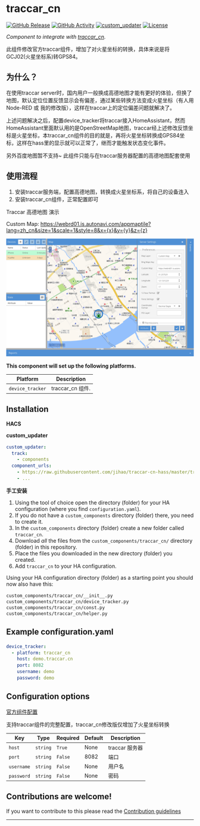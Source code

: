 # traccar_cn

[![GitHub Release][releases-shield]][releases]
[![GitHub Activity][commits-shield]][commits]
[![custom_updater][customupdaterbadge]][customupdater]
[![License][license-shield]](LICENSE)


_Component to integrate with [traccar_cn][traccar_cn]._

此组件修改官方traccar组件，增加了对火星坐标的转换，具体来说是将GCJ02(火星坐标系)转GPS84。


## 为什么？

在使用traccar server时，国内用户一般换成高德地图才能有更好的体验，但换了地图，默认定位位置反馈显示会有偏差，通过某些转换方法变成火星坐标（有人用Node-RED 或 我的修改版），这样在traccar上的定位偏差问题就解决了。

上述问题解决之后，配置device_tracker将traccar接入HomeAssistant，然而HomeAssistant里面默认用的是OpenStreetMap地图，traccar经上述修改反馈坐标是火星坐标，本traccar_cn组件的目的就是，再将火星坐标转换成GPS84坐标，这样在hass里的显示就可以正常了，继而才能触发状态变化事件。

另外百度地图暂不支持~ 此组件只能与在traccar服务器配置的高德地图配套使用

## 使用流程
1. 安装traccar服务端，配置高德地图，转换成火星坐标系，将自己的设备连入
2. 安装traccar_cn组件，正常配置即可

Traccar 高德地图 演示

Custom Map: https://webrd01.is.autonavi.com/appmaptile?lang=zh_cn&size=1&scale=1&style=8&x={x}&y={y}&z={z}

![example][exampleimg]

**This component will set up the following platforms.**

Platform | Description
-- | --
`device_tracker` |  traccar_cn 组件.

## Installation

**HACS**

**custom_updater**
```yaml
custom_updater:
  track:
    - components
  component_urls:
    - https://raw.githubusercontent.com/jihao/traccar-cn-hass/master/traccar_cn.json
    - ...
```

**手工安装** 
1. Using the tool of choice open the directory (folder) for your HA configuration (where you find `configuration.yaml`).
2. If you do not have a `custom_components` directory (folder) there, you need to create it.
3. In the `custom_components` directory (folder) create a new folder called `traccar_cn`.
4. Download _all_ the files from the `custom_components/traccar_cn/` directory (folder) in this repository.
5. Place the files you downloaded in the new directory (folder) you created.
6. Add `traccar_cn` to your HA configuration.

Using your HA configuration directory (folder) as a starting point you should now also have this:

```text
custom_components/traccar_cn/__init__.py
custom_components/traccar_cn/device_tracker.py
custom_components/traccar_cn/const.py
custom_components/traccar_cn/helper.py
```

## Example configuration.yaml

```yaml
device_tracker:
  - platform: traccar_cn
    host: demo.traccar.cn
    port: 8082
    username: demo
    password: demo
```

## Configuration options

[官方组件配置](trackcar)

支持traccar组件的完整配置，traccar_cn修改版仅增加了火星坐标转换


Key | Type | Required | Default | Description
-- | -- | -- | -- | --
`host` | `string` | `True` | None | traccar 服务器
`port` | `string` | `False` | 8082 | 端口
`username` | `string` | `False` | None | 用户名
`password` | `string` | `False` | None | 密码


## Contributions are welcome!

If you want to contribute to this please read the [Contribution guidelines](CONTRIBUTING.md)

***

[traccar]: https://www.home-assistant.io/components/traccar/
[traccar_cn]: http://demo.trackcar.cn
[commits-shield]: https://img.shields.io/github/commit-activity/y/jihao/traccar-cn-hass.svg?style=for-the-badge
[commits]: https://github.com/jihao/traccar-cn-hass/commits/master
[customupdater]: https://github.com/custom-components/custom_updater
[customupdaterbadge]: https://img.shields.io/badge/custom__updater-true-success.svg?style=for-the-badge

[exampleimg]: example.png
[license-shield]: https://img.shields.io/github/license/jihao/traccar-cn-hass.svg?style=for-the-badge
[maintenance-shield]: https://img.shields.io/badge/maintainer-Joakim%20Sørensen%20%40ludeeus-blue.svg?style=for-the-badge
[releases-shield]: https://img.shields.io/github/release/jihao/traccar-cn-hass.svg?style=for-the-badge
[releases]: https://github.com/jihao/traccar-cn-hass/releases
